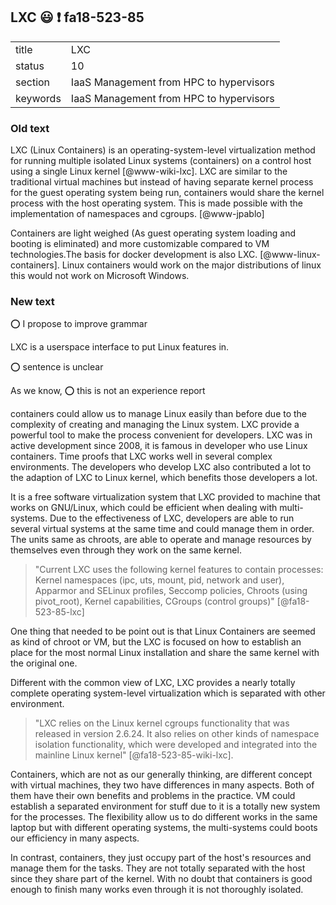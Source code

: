 ## LXC :smiley: :exclamation: fa18-523-85


|          |                                         |
| -------- | --------------------------------------- |
| title    | LXC                                     |
| status   | 10                                      |
| section  | IaaS Management from HPC to hypervisors |
| keywords | IaaS Management from HPC to hypervisors |

### Old text
     
LXC (Linux Containers) is an operating-system-level virtualization
method for running multiple isolated Linux systems (containers) on a
control host using a single Linux kernel [@www-wiki-lxc]. LXC are
similar to the traditional virtual machines but instead of having
separate kernel process for the guest operating system being run,
containers would share the kernel process with the host operating
system. This is made possible with the implementation of namespaces
and cgroups. [@www-jpablo]

Containers are light weighed (As guest operating system loading and
booting is eliminated) and more customizable compared to VM
technologies.The basis for docker development is also
LXC. [@www-linux-containers]. Linux containers would work on the major
distributions of linux this would not work on Microsoft Windows.
  
### New text

:o: I propose to improve grammar

LXC is a userspace interface to put Linux features in. 

:o: sentence is unclear

As we know, :o: this is not an experience report

containers could allow us to manage Linux easily than before due to
the complexity of creating and managing the Linux system. LXC provide
a powerful tool to make the process convenient for developers. LXC was
in active development since 2008, it is famous in developer who use
Linux containers. Time proofs that LXC works well in several complex
environments. The developers who develop LXC also contributed a lot to
the adaption of LXC to Linux kernel, which benefits those developers a
lot.

It is a free software virtualization system that LXC provided to
machine that works on GNU/Linux, which could be efficient when dealing
with multi-systems. Due to the effectiveness of LXC, developers are
able to run several virtual systems at the same time and could manage
them in order. The units same as chroots, are able to operate and
manage resources by themselves even through they work on the same
kernel.

> "Current LXC uses the following kernel features to contain
> processes: Kernel namespaces (ipc, uts, mount, pid, network and
> user), Apparmor and SELinux profiles, Seccomp policies, Chroots
> (using pivot_root), Kernel capabilities, CGroups (control groups)"
> [@fa18-523-85-lxc]

One thing that needed to be point out is that Linux Containers are
seemed as kind of chroot or VM, but the LXC is focused on how to
establish an place for the most normal Linux installation and share
the same kernel with the original one.

Different with the common view of LXC, LXC provides a nearly totally
complete operating system-level virtualization which is separated with
other environment.

> "LXC relies on the Linux kernel cgroups functionality that was
> released in version 2.6.24. It also relies on other kinds of
> namespace isolation functionality, which were developed and
> integrated into the mainline Linux kernel" [@fa18-523-85-wiki-lxc].

Containers, which are not as our generally thinking, are different
concept with virtual machines, they two have differences in many
aspects. Both of them have their own benefits and problems in the
practice. VM could establish a separated environment for stuff due to
it is a totally new system for the processes. The flexibility allow us
to do different works in the same laptop but with different operating
systems, the multi-systems could boots our efficiency in many aspects.

In contrast, containers, they just occupy part of the host's resources
and manage them for the tasks. They are not totally separated with the
host since they share part of the kernel. With no doubt that
containers is good enough to finish many works even through it is not
thoroughly isolated.
